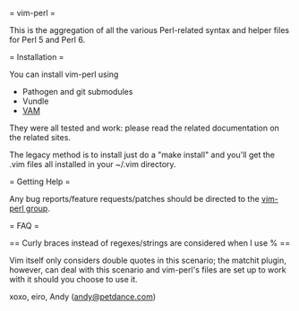 = vim-perl =

This is the aggregation of all the various Perl-related syntax and
helper files for Perl 5 and Perl 6.

= Installation =

You can install vim-perl using

* Pathogen and git submodules
* Vundle
* [VAM](https://github.com/MarcWeber/vim-addon-manager)

They were all tested and work: please read the related documentation on the related sites.

The legacy method is to install just do a "make install" and you'll get the
.vim files all installed in your ~/.vim directory.

= Getting Help =

Any bug reports/feature requests/patches should be directed to the [vim-perl group](https://groups.google.com/group/vim-perl).

= FAQ =

== Curly braces instead of regexes/strings are considered when I use % ==

Vim itself only considers double quotes in this scenario; the matchit plugin, however,
can deal with this scenario and vim-perl's files are set up to work with it should you
choose to use it.

xoxo,
eiro,
Andy (andy@petdance.com)

